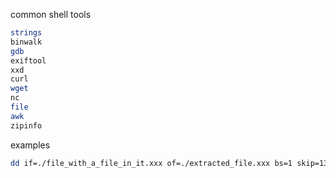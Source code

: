 common shell tools

```sh
strings
binwalk
gdb
exiftool
xxd
curl
wget
nc
file
awk
zipinfo
```

examples

```sh
dd if=./file_with_a_file_in_it.xxx of=./extracted_file.xxx bs=1 skip=1335205 count=40668937
```
